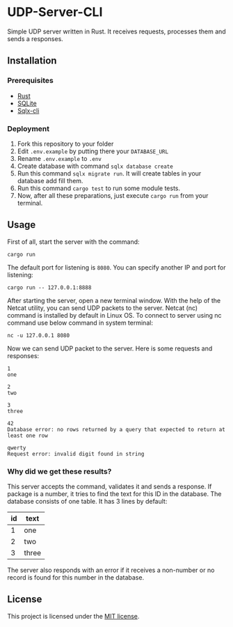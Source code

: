 # UDP-Server-CLI

Simple UDP server written in Rust. It receives requests, processes them and sends a responses.

## Installation

### Prerequisites

- [Rust](https://www.rust-lang.org/)
- [SQLite](https://sqlite.org/)
- [Sqlx-cli](https://github.com/launchbadge/sqlx/tree/master/sqlx-cli)

### Deployment

1. Fork this repository to your folder
1. Edit `.env.example` by putting there your `DATABASE_URL`
1. Rename `.env.example` to `.env`
1. Create database with command `sqlx database create`
1. Run this command `sqlx migrate run`. It will create tables in your database add fill them.
1. Run this command `cargo test` to run some module tests.
1. Now, after all these preparations, just execute `cargo run` from your terminal.

## Usage

First of all, start the server with the command:

`cargo run`

The default port for listening is `8080`. You can specify another IP and port for listening:

`cargo run -- 127.0.0.1:8888`

After starting the server, open a new terminal window. With the help of the Netcat utility, you can send UDP packets to the server. Netcat (nc) command is installed by default in Linux OS. To connect to server using nc command use below command in system terminal:

`nc -u 127.0.0.1 8080`

Now we can send UDP packet to the server. Here is some requests and responses:

```
1
one
```

```
2
two
```

```
3
three
```

```
42
Database error: no rows returned by a query that expected to return at least one row
```

```
qwerty
Request error: invalid digit found in string
```

### Why did we get these results?

This server accepts the command, validates it and sends a response. If package is a number, it tries to find the text for this ID in the database. The database consists of one table. It has 3 lines by default:

| id  | text  |
| --- | ----- |
| 1   | one   |
| 2   | two   |
| 3   | three |

The server also responds with an error if it receives a non-number or no record is found for this number in the database.

## License

This project is licensed under the [MIT license](LICENSE).
